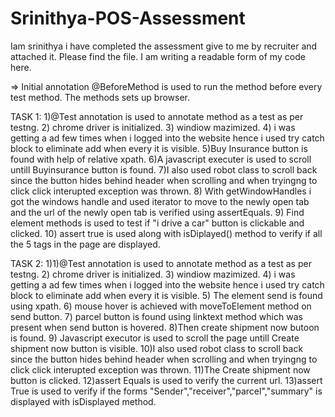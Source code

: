 # Srinithya-POS-Assessment
Iam srinithya i have completed the assessment give to me by recruiter and attached it. Please find the file.
I am writing a readable form of my code here.

=> Initial annotation @BeforeMethod is used to run the method before every test method. The methods sets up browser.

TASK 1:
1)@Test annotation is used to annotate method as a test as per testng.
2) chrome driver is initialized.
3) windiow mazimized.
4) i was getting a ad few times when i logged into the website hence i used try catch block to eliminate add when every it is visible.
5)Buy Insurance button is found with help of relative xpath.
6)A javascript executer is used to scroll untill Buyinsurance button is found.
7)I also used robot class to scroll back since the button hides behind header when scrolling and when tryingng to click click interupted exception was thrown.
8) With getWindowHandles i got the windows handle and used iterator to move to the newly open tab and the url of the newly open tab is verified using assertEquals.
9) Find element methods is used to test if "i drive a car" button is clickable and clicked.
10) assert true is used along with isDiplayed() method to verify if all the 5 tags in the page are displayed.

TASK 2:
1)1)@Test annotation is used to annotate method as a test as per testng.
2) chrome driver is initialized.
3) windiow mazimized.
4) i was getting a ad few times when i logged into the website hence i used try catch block to eliminate add when every it is visible.
5) The element send is found using xpath.
6) mouse hover is achieved with moveToElement method on send button.
7) parcel button is found using linktext method which was present when send button is hovered.
8)Then create shipment now butoon is found.
9) Javascript executor is used to scroll the page untill Create shipment now button is visible.
10)I also used robot class to scroll back since the button hides behind header when scrolling and when tryingng to click click interupted exception was thrown.
11)The Create shipment now button is clicked.
12)assert Equals is used to verify the current url.
13)assert True is used to verify if the forms "Sender","receiver","parcel","summary" is displayed with isDisplayed method.
  
